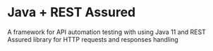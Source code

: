 # Java + REST Assured
A framework for API automation testing with using Java 11 and REST Assured library for HTTP requests and responses handling
